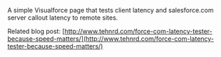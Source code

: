 A simple Visualforce page that tests client latency and salesforce.com server callout latency to remote sites.

Related blog post: [http://www.tehnrd.com/force-com-latency-tester-because-speed-matters/](http://www.tehnrd.com/force-com-latency-tester-because-speed-matters/)